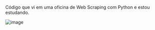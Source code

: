 Código que vi em uma oficina de Web Scraping com Python e estou estudando.

![image](https://github.com/HugoSantos14/Teste-Web-Scraping/assets/159493284/c18846c8-2049-4a65-b29b-4330b049330b)
